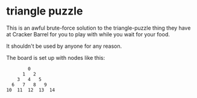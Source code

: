 triangle puzzle
===============

This is an awful brute-force solution to the triangle-puzzle thing they have 
at Cracker Barrel for you to play with while you wait for your food. 

It shouldn't be used by anyone for any reason.

The board is set up with nodes like this:

            0
          1   2
        3   4   5
      6   7   8   9
    10  11  12  13  14  